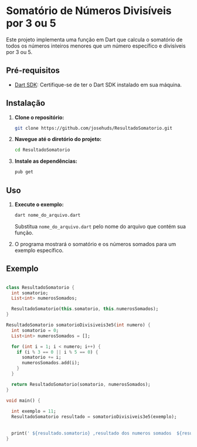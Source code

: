 # Somatório de Números Divisíveis por 3 ou 5

Este projeto implementa uma função em Dart que calcula o somatório de todos os números inteiros menores que um número específico e divisíveis por 3 ou 5.

## Pré-requisitos

- [Dart SDK](https://dart.dev/get-dart): Certifique-se de ter o Dart SDK instalado em sua máquina.

## Instalação

1. **Clone o repositório:**

    ```bash
    git clone https://github.com/josehuds/ResultadoSomatorio.git
    ```

2. **Navegue até o diretório do projeto:**

    ```bash
    cd ResultadoSomatorio
    ```

3. **Instale as dependências:**

    ```bash
    pub get
    ```

    

## Uso

1. **Execute o exemplo:**

    ```bash
    dart nome_do_arquivo.dart
    ```

    Substitua `nome_do_arquivo.dart` pelo nome do arquivo que contém sua função.

2. O programa mostrará o somatório e os números somados para um exemplo específico.

## Exemplo

```dart

class ResultadoSomatorio {
  int somatorio;
  List<int> numerosSomados;

  ResultadoSomatorio(this.somatorio, this.numerosSomados);
}

ResultadoSomatorio somatorioDivisiveis3e5(int numero) {
  int somatorio = 0;
  List<int> numerosSomados = [];

  for (int i = 1; i < numero; i++) {
    if (i % 3 == 0 || i % 5 == 0) {
      somatorio += i;
      numerosSomados.add(i);
    }
  }

  return ResultadoSomatorio(somatorio, numerosSomados);
}

void main() {
  
  int exemplo = 11;
  ResultadoSomatorio resultado = somatorioDivisiveis3e5(exemplo);
  
 
  print(' ${resultado.somatorio} ,resultado dos numeros somados  ${resultado.numerosSomados.join(', ')}, que são menores que o ${exemplo}  ');
}

